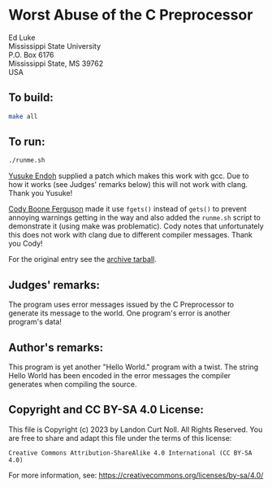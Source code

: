 # Worst Abuse of the C Preprocessor

Ed Luke  
Mississippi State University  
P.O. Box 6176  
Mississippi State, MS 39762  
USA    

## To build:

```sh
make all
```

## To run:

```sh
./runme.sh
```


[Yusuke Endoh](/winners.html#Yusuke_Endoh) supplied a patch which makes this
work with gcc. Due to how it works (see Judges' remarks below) this will not
work with clang. Thank you Yusuke!

[Cody Boone Ferguson](/winners.html#Cody_Boone_Ferguson) made it use `fgets()`
instead of `gets()` to prevent annoying warnings getting in the way and also
added the `runme.sh` script to demonstrate it (using make was problematic). Cody
notes that unfortunately this does not work with clang due to different compiler
messages. Thank you Cody!

For the original entry see the [archive tarball](/archive/archive-1992.tar.bz2).


## Judges' remarks:

The program uses error messages issued by the C Preprocessor to
generate its message to the world.  One program's error is another 
program's data!

## Author's remarks:

This program is yet another "Hello World." program with a twist.  The
string Hello World has been encoded in the error messages the compiler
generates when compiling the source.

## Copyright and CC BY-SA 4.0 License:

This file is Copyright (c) 2023 by Landon Curt Noll.  All Rights Reserved.
You are free to share and adapt this file under the terms of this license:

    Creative Commons Attribution-ShareAlike 4.0 International (CC BY-SA 4.0)

For more information, see: https://creativecommons.org/licenses/by-sa/4.0/
